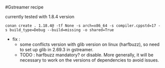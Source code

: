 #Gstreamer recipe

currently tested with 1.8.4 version
	
	conan create . 1.18.4@ -tf None -s arch=x86_64 -s compiler.cppstd=17 -s build_type=Debug --build=missing -o shared=True

- fix : 
	- some conflicts version with glib version on linux (harfbuzz), so need to set up glib in 2.69.3 in gstreamer.
	- TODO : harfbuzz mandatory? or disable. More generally, it will be necessary to work on the versions of dependencies to avoid issues.
